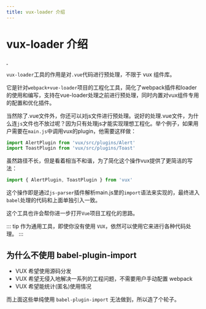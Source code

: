 ```yaml
---
title: vux-loader 介绍
---
```



# vux-loader 介绍

<p align="left">
  <a href="https://www.npmjs.com/package/vux-loader">
    <img src="https://img.shields.io/npm/v/vux-loader.svg?style=flat-square" alt="">
  </a>
  <a href="https://www.npmjs.com/package/vux-loader">
    <img src="https://img.shields.io/npm/dm/vux-loader.svg?style=flat-square" alt="">
  </a>
</p>

`vux-loader`工具的作用是对`.vue`代码进行预处理，不限于 vux 组件库。

它是针对`webpack+vue-loader`项目的工程化工具，简化了webpack插件和loader的使用和编写，支持在vue-loader处理之前进行预处理，同时内置对vux组件专用的配置和优化插件。

当然除了.vue文件外，你还可以对js文件进行预处理。说好的处理.vue文件，为什么连`js`文件也不放过呢？因为只有处理js才能实现理想工程化。举个例子，如果用户需要在`main.js`中调用vux的plugin，他需要这样做：

``` js
import AlertPlugin from 'vux/src/plugins/Alert'
import ToastPlugin from 'vux/src/plugins/Toast'
```
虽然路径不长，但是看着相当不和谐，为了简化这个操作vux提供了更简洁的写法：

``` js
import { AlertPlugin, ToastPlugin } from 'vux'
```

这个操作即是通过`js-parser`插件解析main.js里的`import`语法来实现的，最终进入`babel`处理的代码和上面单独引入一致。

这个工具也许会帮你进一步打开`Vue`项目工程化的思路。

::: tip
作为通用工具，即使你没有使用 `VUX`，依然可以使用它来进行各种代码处理。
:::

## 为什么不使用 babel-plugin-import

* VUX 希望使用源码分发
* VUX 希望无侵入地解决一系列的工程问题，不需要用户手动配置 webpack
* VUX 希望能统计(匿名)使用情况

而上面这些单纯使用 `babel-plugin-import` 无法做到，所以造了个轮子。
